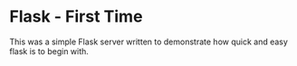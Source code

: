 # Flask - First Time

This was a simple Flask server written to demonstrate how quick and easy flask is to begin with.
